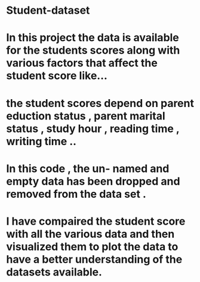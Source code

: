 # Student-dataset
# In this project the data is available for the students scores along with various factors that affect the student score like...
# the student scores depend on parent eduction status , parent marital status , study hour , reading time , writing time ..
# In this code , the un- named and empty data has been dropped and removed from the data set . 
# I have compaired the student score with all the various data and then visualized them to plot the data to have a better understanding of the datasets available.

